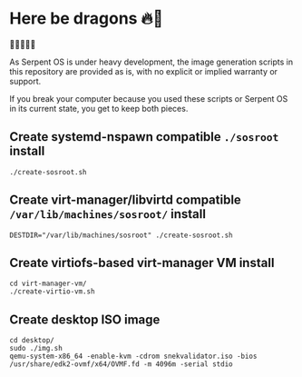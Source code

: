 # Here be dragons 🔥🐉

🚨🚧🚧🚧🚨

As Serpent OS is under heavy development, the image generation scripts in this repository are provided as is,
with no explicit or implied warranty or support.

If you break your computer because you used these scripts or Serpent OS in its current state, you get to keep both pieces.

## Create systemd-nspawn compatible `./sosroot` install

    ./create-sosroot.sh

## Create virt-manager/libvirtd compatible `/var/lib/machines/sosroot/` install

    DESTDIR="/var/lib/machines/sosroot" ./create-sosroot.sh

## Create virtiofs-based virt-manager VM install

    cd virt-manager-vm/
    ./create-virtio-vm.sh

## Create desktop ISO image

    cd desktop/
    sudo ./img.sh
    qemu-system-x86_64 -enable-kvm -cdrom snekvalidator.iso -bios /usr/share/edk2-ovmf/x64/OVMF.fd -m 4096m -serial stdio

